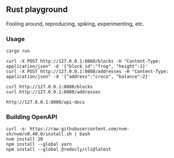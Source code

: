 ## Rust playground

Fooling around, reproducing, spiking, experimenting, etc.

### Usage

```
cargo run
```

```
curl -X POST http://127.0.0.1:8080/blocks -H "Content-Type: application/json" -d '{"block_id":"frog", "height":1}'
curl -X POST http://127.0.0.1:8080/addresses -H "Content-Type: application/json" -d '{"address":"croco", "balance":2}'
```

```
curl http://127.0.0.1:8080/blocks
curl http://127.0.0.1:8080/addresses
```

```
http://127.0.0.1:8080/api-docs
```

### Building OpenAPI

```
curl -o- https://raw.githubusercontent.com/nvm-sh/nvm/v0.40.0/install.sh | bash
nvm install 20
npm install --global yarn
npm install --global @redocly/cli@latest
```
